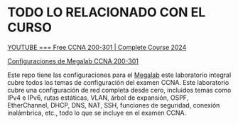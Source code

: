 # TODO LO RELACIONADO CON EL CURSO
[ YOUTUBE === Free CCNA 200-301 | Complete Course 2024](https://www.youtube.com/playlist?list=PLxbwE86jKRgMpuZuLBivzlM8s2Dk5lXBQ)  

[Configuraciones de Megalab CCNA 200-301](https://github.com/jwczerwinski/CCNA-Mega-Lab?tab=readme-ov-file ) 

Este repo tiene las configuraciones para el [Megalab]( https://www.youtube.com/watch?v=2p7-MluKAgE&list=PLxbwE86jKRgMpuZuLBivzlM8s2Dk5lXBQ&index=123)  este laboratorio integral cubre todos los temas de configuración del examen CCNA. Este laboratorio cubre una configuración de red completa desde cero, incluidos temas como IPv4 e IPv6, rutas estáticas, VLAN, árbol de expansión, OSPF, EtherChannel, DHCP, DNS, NAT, SSH, funciones de seguridad, conexión inalámbrica, etc., todo lo que se incluye en el examen CCNA.
